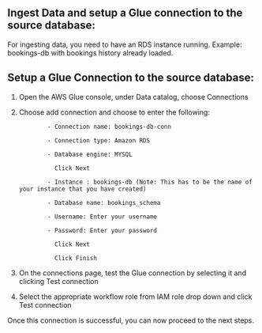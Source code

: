 ## Ingest Data and setup a Glue connection to the source database:
For ingesting data, you need to have an RDS instance running.
Example: bookings-db with bookings history already loaded. 

## Setup a Glue Connection to the source database:
1. Open the AWS Glue console, under Data catalog, choose Connections 
2. Choose add connection and choose to enter the following:
               
               - Connection name: bookings-db-conn
               
               - Connection type: Amazon RDS
               
               - Database engine: MYSQL
               
                 Click Next
                 
               - Instance : bookings-db (Note: This has to be the name of your instance that you have created)
               
               - Database name: bookings_schema
               
               - Username: Enter your username
               
               - Password: Enter your password
               
                 Click Next
                  
                 Click Finish
                  
3. On the connections page, test the Glue connection by selecting it and clicking Test connection
4. Select the appropriate workflow role from IAM role drop down and click Test connection

Once this connection is successful, you can now proceed to the next steps.
